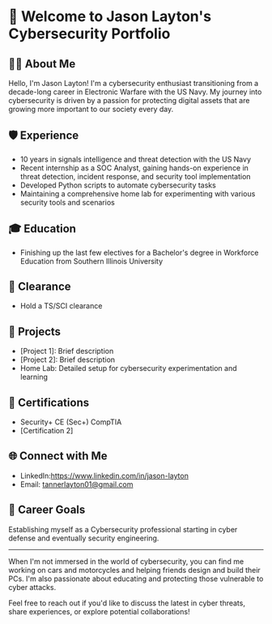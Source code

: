 # 👋 Welcome to Jason Layton's Cybersecurity Portfolio

## 👨‍💻 About Me
Hello, I'm Jason Layton! I'm a cybersecurity enthusiast transitioning from a decade-long career in Electronic Warfare with the US Navy. My journey into cybersecurity is driven by a passion for protecting digital assets that are growing more important to our society every day.

## 🛡️ Experience
- 10 years in signals intelligence and threat detection with the US Navy
- Recent internship as a SOC Analyst, gaining hands-on experience in threat detection, incident response, and security tool implementation
- Developed Python scripts to automate cybersecurity tasks
- Maintaining a comprehensive home lab for experimenting with various security tools and scenarios

## 🎓 Education
- Finishing up the last few electives for a Bachelor's degree in Workforce Education from Southern Illinois University

## 🔐 Clearance
- Hold a TS/SCI clearance

## 🚀 Projects
- [Project 1]: Brief description
- [Project 2]: Brief description
- Home Lab: Detailed setup for cybersecurity experimentation and learning

## 📜 Certifications
- Security+ CE (Sec+) CompTIA
- [Certification 2]

## 🌐 Connect with Me
- LinkedIn:https://www.linkedin.com/in/jason-layton
- Email: tannerlayton01@gmail.com

## 💼 Career Goals
Establishing myself as a Cybersecurity professional starting in cyber defense and eventually security engineering.

---

When I'm not immersed in the world of cybersecurity, you can find me working on cars and motorcycles and helping friends design and build their PCs. I'm also passionate about educating and protecting those vulnerable to cyber attacks.

Feel free to reach out if you'd like to discuss the latest in cyber threats, share experiences, or explore potential collaborations!

